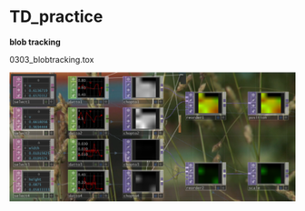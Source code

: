 # TD_practice

**blob tracking**

0303_blobtracking.tox

![alt text](<螢幕擷取畫面 2025-03-03 135420.png>)
